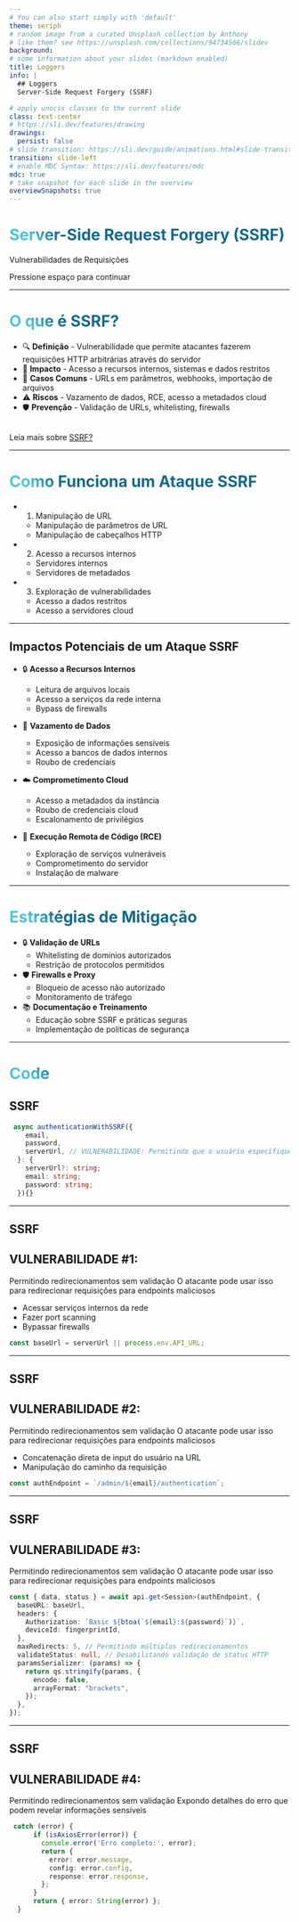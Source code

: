 ```yaml
---
# You can also start simply with 'default'
theme: seriph
# random image from a curated Unsplash collection by Anthony
# like them? see https://unsplash.com/collections/94734566/slidev
background:
# some information about your slides (markdown enabled)
title: Loggers
info: |
  ## Loggers
  Server-Side Request Forgery (SSRF)

# apply unocss classes to the current slide
class: text-center
# https://sli.dev/features/drawing
drawings:
  persist: false
# slide transition: https://sli.dev/guide/animations.html#slide-transitions
transition: slide-left
# enable MDC Syntax: https://sli.dev/features/mdc
mdc: true
# take snapshot for each slide in the overview
overviewSnapshots: true
---
```


# Server-Side Request Forgery (SSRF)

Vulnerabilidades de Requisições

<div class="pt-12">
  <span @click="$slidev.nav.next" class="px-2 py-1 rounded cursor-pointer" hover="bg-white bg-opacity-10">
    Pressione espaço para continuar <carbon:arrow-right class="inline"/>
  </span>
</div>

<!--
The last comment block of each slide will be treated as slide notes. It will be visible and editable in Presenter Mode along with the slide. [Read more in the docs](https://sli.dev/guide/syntax.html#notes)
-->

---

# O que é SSRF?

- 🔍 **Definição** - Vulnerabilidade que permite atacantes fazerem requisições HTTP arbitrárias através do servidor
- 🎯 **Impacto** - Acesso a recursos internos, sistemas e dados restritos
- 💼 **Casos Comuns** - URLs em parâmetros, webhooks, importação de arquivos
- ⚠️ **Riscos** - Vazamento de dados, RCE, acesso a metadados cloud
- 🛡️ **Prevenção** - Validação de URLs, whitelisting, firewalls
  <br>
  <br>

Leia mais sobre [SSRF?](https://owasp.org/Top10/A10_2021-Server-Side_Request_Forgery_%28SSRF%29/)

<!--
You can have `style` tag in markdown to override the style for the current page.
Learn more: https://sli.dev/features/slide-scope-style
-->

<style>
h1 {
  background-color: #2B90B6;
  background-image: linear-gradient(45deg, #4EC5D4 10%, #146b8c 20%);
  background-size: 100%;
  -webkit-background-clip: text;
  -moz-background-clip: text;
  -webkit-text-fill-color: transparent;
  -moz-text-fill-color: transparent;
}
</style>

<!--
Here is another comment.
-->

---

# Como Funciona um Ataque SSRF

- 1. Manipulação de URL
  - Manipulação de parâmetros de URL
  - Manipulação de cabeçalhos HTTP
- 2. Acesso a recursos internos
  - Servidores internos
  - Servidores de metadados
- 3. Exploração de vulnerabilidades
  - Acesso a dados restritos
  - Acesso a servidores cloud

---

## Impactos Potenciais de um Ataque SSRF

- 🔒 **Acesso a Recursos Internos**

  - Leitura de arquivos locais
  - Acesso a serviços da rede interna
  - Bypass de firewalls

- 💾 **Vazamento de Dados**

  - Exposição de informações sensíveis
  - Acesso a bancos de dados internos
  - Roubo de credenciais

- ☁️ **Comprometimento Cloud**

  - Acesso a metadados da instância
  - Roubo de credenciais cloud
  - Escalonamento de privilégios

- 🔨 **Execução Remota de Código (RCE)**
  - Exploração de serviços vulneráveis
  - Comprometimento do servidor
  - Instalação de malware

---

# Estratégias de Mitigação

- 🔒 **Validação de URLs**
  - Whitelisting de domínios autorizados
  - Restrição de protocolos permitidos
- 🛡️ **Firewalls e Proxy**
  - Bloqueio de acesso não autorizado
  - Monitoramento de tráfego
- 📚 **Documentação e Treinamento**
  - Educação sobre SSRF e práticas seguras
  - Implementação de políticas de segurança

---

# Code

## SSRF

<!-- // TwoSlash enables TypeScript hover information
// and errors in markdown code blocks
// More at https://shiki.style/packages/twoslash -->

```ts {all|4|6|all}
 async authenticationWithSSRF({
    email,
    password,
    serverUrl, // VULNERABILIDADE: Permitindo que o usuário especifique a URL
  }: {
    serverUrl?: string;
    email: string;
    password: string;
  }){}
```

<!-- <arrow v-click="[3]" x1="320" y1="320" x2="230" y2="314" color="#953" width="2" arrowSize="1" /> -->

<!-- This allow you to embed external code blocks -->

<!-- <<< @/snippets/external.ts#snippet -->

<!--
Notes can also sync with clicks

[click] This will be highlighted after the first click

[click] Highlighted with `count = ref(0)`

[click:3] Last click (skip two clicks)
-->

---

## SSRF

## VULNERABILIDADE #1:

Permitindo redirecionamentos sem validação
O atacante pode usar isso para redirecionar requisições para endpoints maliciosos

- Acessar serviços internos da rede
- Fazer port scanning
- Bypassar firewalls

```ts {all|all}
const baseUrl = serverUrl || process.env.API_URL;
```

---

## SSRF

## VULNERABILIDADE #2:

Permitindo redirecionamentos sem validação
O atacante pode usar isso para redirecionar requisições para endpoints maliciosos

- Concatenação direta de input do usuário na URL
- Manipulação do caminho da requisição

```ts {all|all}
const authEndpoint = `/admin/${email}/authentication`;
```

---

## SSRF

## VULNERABILIDADE #3:

Permitindo redirecionamentos sem validação
O atacante pode usar isso para redirecionar requisições para endpoints maliciosos

```ts {all|2|7|8|all}
const { data, status } = await api.get<Session>(authEndpoint, {
  baseURL: baseUrl,
  headers: {
    Authorization: `Basic ${btoa(`${email}:${password}`)}`,
    deviceId: fingerprintId,
  },
  maxRedirects: 5, // Permitindo múltiplos redirecionamentos
  validateStatus: null, // Desabilitando validação de status HTTP
  paramsSerializer: (params) => {
    return qs.stringify(params, {
      encode: false,
      arrayFormat: "brackets",
    });
  },
});
```

---

## SSRF

## VULNERABILIDADE #4:

Permitindo redirecionamentos sem validação
Expondo detalhes do erro que podem revelar informações sensíveis

```ts {all|3|all}
 catch (error) {
      if (isAxiosError(error)) {
        console.error('Erro completo:', error);
        return {
          error: error.message,
          config: error.config,
          response: error.response,
        };
      }
      return { error: String(error) };
  }
```
